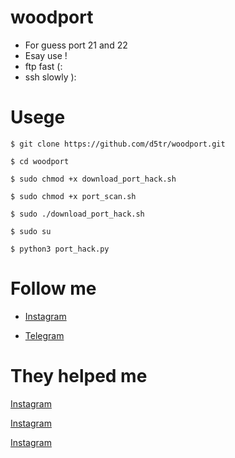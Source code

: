 # woodport

* For guess port 21 and 22
* Esay use !
* ftp fast (:
* ssh slowly ):

# Usege 


```
$ git clone https://github.com/d5tr/woodport.git
```

```
$ cd woodport
```

```
$ sudo chmod +x download_port_hack.sh
```

```
$ sudo chmod +x port_scan.sh
```

```
$ sudo ./download_port_hack.sh
```

```
$ sudo su 
```

```
$ python3 port_hack.py
```

# Follow me 

* [Instagram](https://instagram.com/d_5tr)


* [Telegram](https://t.me/d5tr_Cyber)

# They helped me

[Instagram](https://instagram.com/tsy7)


[Instagram](https://instagram.com/sirsaddamofficial)


[Instagram](https://instagram.com/wacns)
